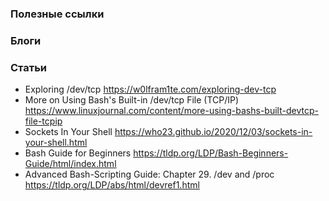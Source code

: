 
### Полезные ссылки

### Блоги

### Статьи

- Exploring /dev/tcp https://w0lfram1te.com/exploring-dev-tcp
- More on Using Bash's Built-in /dev/tcp File (TCP/IP) https://www.linuxjournal.com/content/more-using-bashs-built-devtcp-file-tcpip
- Sockets In Your Shell https://who23.github.io/2020/12/03/sockets-in-your-shell.html
- Bash Guide for Beginners https://tldp.org/LDP/Bash-Beginners-Guide/html/index.html
- Advanced Bash-Scripting Guide: Chapter 29. /dev and /proc https://tldp.org/LDP/abs/html/devref1.html